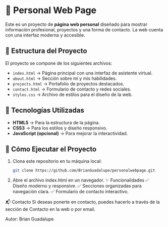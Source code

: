 # 📌 Personal Web Page

Este es un proyecto de **página web personal** diseñado para mostrar información profesional, proyectos y una forma de contacto. La web cuenta con una interfaz moderna y accesible.

## 📂 Estructura del Proyecto

El proyecto se compone de los siguientes archivos:

- `index.html` → Página principal con una interfaz de asistente virtual.
- `about.html` → Sección sobre mí y mis habilidades.
- `projects.html` → Portafolio de proyectos destacados.
- `contact.html` → Formulario de contacto y redes sociales.
- `styles.css` → Archivo de estilos para el diseño de la web.

## 🚀 Tecnologías Utilizadas

- **HTML5** → Para la estructura de la página.
- **CSS3** → Para los estilos y diseño responsivo.
- **JavaScript (opcional)** → Para mejorar la interactividad.

## 🔧 Cómo Ejecutar el Proyecto

1. Clona este repositorio en tu máquina local:
   ```bash
   git clone https://github.com/BrianGuadalupe/personalwebpage.git

2. Abre el archivo index.html en un navegador.
✨ Funcionalidades
✅ Diseño moderno y responsive.
✅ Secciones organizadas para navegación clara.
✅ Formulario de contacto interactivo.

📬 Contacto
Si deseas ponerte en contacto, puedes hacerlo a través de la sección de Contacto en la web o por email.

Autor: Brian Guadalupe